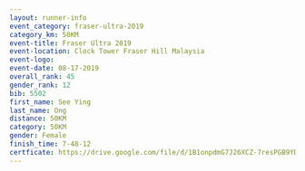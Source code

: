 ```yaml
---
layout: runner-info 
event_category: fraser-ultra-2019 
category_km: 50KM 
event-title: Fraser Ultra 2019 
event-location: Clock Tower Fraser Hill Malaysia 
event-logo: 
event-date: 08-17-2019 
overall_rank: 45
gender_rank: 12
bib: 5502
first_name: See Ying
last_name: Ong
distance: 50KM
category: 50KM
gender: Female
finish_time: 7-48-12
certficate: https://drive.google.com/file/d/1B1onpdmG7J26XCZ-7resPGB9YDoQQfYK/view?usp=sharing
---
```


